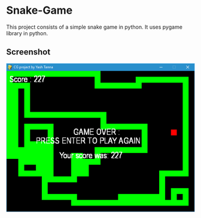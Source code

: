 # Snake-Game
This project consists of a simple snake game in python. It uses pygame library in python.

## Screenshot

![](Screenshot.png)
